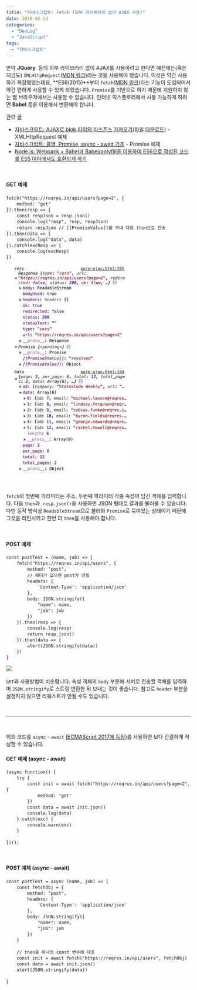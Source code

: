 ```yaml
---
title: "자바스크립트: Fetch (외부 라이브러리 없이 AJAX 사용)"
date: 2020-05-14
categories: 
  - "DevLog"
  - "JavaScript"
tags: 
  - "자바스크립트"
---
```


만약 **JQuery**  등의 외부 라이브러리 없이 AJAX를 사용하려고 한다면 예전에는(혹은 지금도) `XMLHttpRequest`([MDN 링크](https://developer.mozilla.org/ko/docs/Web/API/XMLHttpRequest))라는 것을 사용해야 했습니다. 이것은 약간 사용하기 복잡했었는데요, **ES6(2015)**부터 `fetch`([MDN 링크](https://developer.mozilla.org/ko/docs/Web/API/Fetch_API))라는 기능이 도입되어서 약간 편하게 사용할 수 있게 되었습니다. `Promise`를 기반으로 하기 때문에 지원하지 않는 웹 브라우저에서는 사용할 수 없습니다. 인터넷 익스플로러에서 사용 가능하게 하려면 **Babel** 등을 이용해서 변환해야 합니다.

관련 글

- [자바스크립트: AJAX로 blob 타입의 리스폰스 가져오기(파일 다운로드)](http://yoonbumtae.com/?p=1170) - XMLHttpRequest 예제
- [자바스크립트: 콜백, Promise, async - await 기초](http://yoonbumtae.com/?p=1071) - Promise 예제
- [Node.js: Webpack + Babel과 Babel/polyfill을 이용하여 ES6으로 작성된 코드를 ES5 이하에서도 호환되게 하기](http://yoonbumtae.com/?p=1140)

 

#### **GET 예제**

```
fetch("https://reqres.in/api/users?page=2", {
    method: "get"
}).then(resp => {
    const respJson = resp.json()
    console.log("resp", resp, respJson)
    return respJson // [[PromiseValue]]를 꺼내 다음 then으로 전송
}).then(data => {
    console.log("data", data)
}).catch(excResp => {
    console.log(excResp)
})
```

![](./assets/img/wp-content/uploads/2020/05/스크린샷-2020-05-14-오후-12.38.45.jpg)

 

`fetch`의 첫번째 파라미터는 주소, 두번째 파라미터 각종 속성이 담긴 객체를 입력합니다. 다음 `then`과  `resp.json()`을 사용하면 JSON 형태로 결과를 불러올 수 있습니다. 다만 동작 방식상 `ReadableStream`으로 불러와 `Promise`로 묶여있는 상태이기 때문에 그것을 리턴시키고 한번 더 `then`을 사용해야 합니다.

 

#### **POST 예제**

```
const postTest = (name, job) => {
    fetch("https://reqres.in/api/users", {
        method: "post",
        // 헤더가 없으면 post가 안됨
        headers: {
            'Content-Type': 'application/json'
        },
        body: JSON.stringify({
            "name": name,
            "job": job
        })
    }).then(resp => {
        console.log(resp)
        return resp.json()
    }).then(data => {
        alert(JSON.stringify(data))
    })
}
```

![](./assets/img/wp-content/uploads/2020/05/스크린샷-2020-05-14-오후-12.44.42.png)

`GET`과 사용방법이 비슷합니다. 속성 객체의 `body` 부분에 서버로 전송할 객체를 입력하며 `JSON.stringify`로 스트링 변환한 뒤 보내는 것이 좋습니다. 참고로 `header` 부분을 설정하지 않으면 리퀘스트가 안될 수도 있습니다.

 

* * *

 

위의 코드를 `async` - `await` [(ECMAScript 2017에 등장)](https://developer.mozilla.org/ko/docs/Web/JavaScript/Reference/Statements/async_function)를 사용하면 보다 간결하게 작성할 수 있습니다.

#### **GET 예제 (async - await)**

```
(async function() {
    try {
        const init = await fetch("https://reqres.in/api/users?page=2", {
            method: "get"
        })
        const data = await init.json()
        console.log(data)
    } catch(exc) {
        console.warn(exc)
    }

})();
```

 

#### **POST 예제** **(async - await)**

```
const postTest = async (name, job) => {
    const fetchObj = {
        method: "post",
        headers: {
            'Content-Type': 'application/json'
        },
        body: JSON.stringify({
            "name": name,
            "job": job
        })
    }

    // then을 하나의 const 변수에 대응
    const init = await fetch("https://reqres.in/api/users", fetchObj)
    const data = await init.json()
    alert(JSON.stringify(data))

}
```
